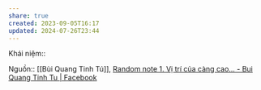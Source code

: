 ```yaml
---
share: true
created: 2023-09-05T16:17
updated: 2024-07-26T23:44
---
```

Khái niệm:: 

Nguồn:: [[Bùi Quang Tinh Tú]], [Random note 1. Vị trí của càng cao... - Bui Quang Tinh Tu | Facebook](https://www.facebook.com/buiquangtinhtu/posts/pfbid02JPbKA3KJijQGdhZMijz4iyTjTM1ZXqEefpCAXjdBztL6hiw1xTKujnfRQUPqUPzjl)